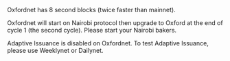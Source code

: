 Oxfordnet has 8 second blocks (twice faster than mainnet).

Oxfordnet will start on Nairobi protocol then upgrade to Oxford at the end of cycle 1 (the second cycle). Please start your Nairobi bakers.

Adaptive Issuance is disabled on Oxfordnet. To test Adaptive Issuance, please use Weeklynet or Dailynet.
